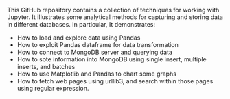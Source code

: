 This GitHub repository contains a collection of techniques for working with Jupyter. 
It illustrates some analytical methods for capturing and storing data in different databases. In particular, It demonstrates:

* How to load and explore data using Pandas
* How to exploit Pandas dataframe for data transformation
* How to connect to MongoDB server and querying data
* How to sote information into MongoDB using single insert, multiple inserts, and batches
* How to use Matplotlib and Pandas to chart some graphs
* How to fetch web pages using urllib3, and search within those pages using regular expression.
